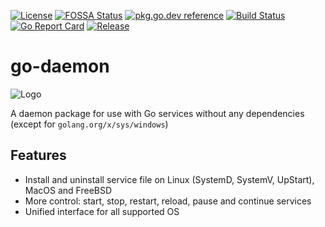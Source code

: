 [![License][lic-img]][lic] [![FOSSA Status][fossa-img]][fossa] [![pkg.go.dev reference][go.dev-img]][go.dev] [![Build Status][ci-img]][ci] [![Go Report Card][report-img]][report] [![Release][release-img]][release]

# go-daemon

![Logo](https://github.com/stdatiks/go-daemon/blob/master/.github/images/go-daemon.1280x640.png?raw=true)

A daemon package for use with Go services without any dependencies (except for `golang.org/x/sys/windows`)


## Features

* Install and uninstall service file on Linux (SystemD, SystemV, UpStart), MacOS and FreeBSD
* More control: start, stop, restart, reload, pause and continue services
* Unified interface for all supported OS


[go.dev-img]: https://img.shields.io/badge/go.dev-reference-007d9c?logo=go&logoColor=white
[go.dev]: https://pkg.go.dev/github.com/stdatiks/go-daemon
[doc-img]: https://img.shields.io/badge/go-documentation-blue.svg
[doc]: https://godoc.org/github.com/stdatiks/go-daemon
[ci-img]: https://img.shields.io/travis/com/stdatiks/go-daemon.svg
[ci]: https://travis-ci.com/stdatiks/go-daemon
[cov-img]: https://img.shields.io/codecov/c/github/stdatiks/go-daemon.svg
[cov]: https://codecov.io/gh/stdatiks/go-daemon
[report-img]: https://goreportcard.com/badge/github.com/stdatiks/go-daemon
[report]: https://goreportcard.com/report/stdatiks/go-daemon
[release-img]: https://img.shields.io/badge/release-v0.2.1-1eb0fc.svg
[release]: https://github.com/stdatiks/go-daemon/releases/tag/v0.2.1
[lic-img]: https://img.shields.io/badge/License-MIT-blue.svg
[lic]: https://opensource.org/licenses/MIT
[fossa-img]: https://app.fossa.com/api/projects/git%2Bgithub.com%2Fstdatiks%2Fgo-daemon.svg?type=shield
[fossa]: https://app.fossa.com/projects/git%2Bgithub.com%2Fstdatiks%2Fgo-daemon?ref=badge_shield
